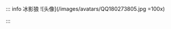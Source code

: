 ::: info 冰影狼
![头像](/images/avatars/QQ180273805.jpg =100x)
<!-- ::: details 介绍
::: tabs
== tab 1
1
== tab 2
2 -->
:::